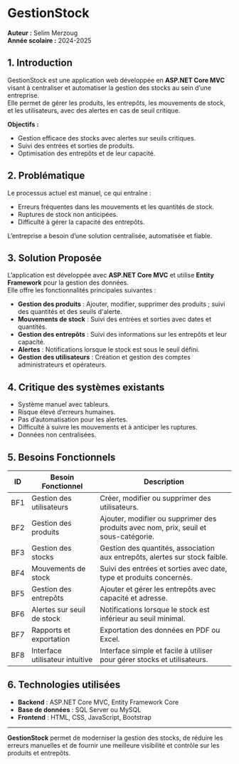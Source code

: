 # GestionStock

**Auteur :** Selim Merzoug  
**Année scolaire :** 2024-2025  

## 1. Introduction

GestionStock est une application web développée en **ASP.NET Core MVC** visant à centraliser et automatiser la gestion des stocks au sein d’une entreprise.  
Elle permet de gérer les produits, les entrepôts, les mouvements de stock, et les utilisateurs, avec des alertes en cas de seuil critique.

**Objectifs :**
- Gestion efficace des stocks avec alertes sur seuils critiques.
- Suivi des entrées et sorties de produits.
- Optimisation des entrepôts et de leur capacité.

## 2. Problématique

Le processus actuel est manuel, ce qui entraîne :
- Erreurs fréquentes dans les mouvements et les quantités de stock.
- Ruptures de stock non anticipées.
- Difficulté à gérer la capacité des entrepôts.

L’entreprise a besoin d’une solution centralisée, automatisée et fiable.

## 3. Solution Proposée

L’application est développée avec **ASP.NET Core MVC** et utilise **Entity Framework** pour la gestion des données.  
Elle offre les fonctionnalités principales suivantes :

- **Gestion des produits** : Ajouter, modifier, supprimer des produits ; suivi des quantités et des seuils d'alerte.  
- **Mouvements de stock** : Suivi des entrées et sorties avec dates et quantités.  
- **Gestion des entrepôts** : Suivi des informations sur les entrepôts et leur capacité.  
- **Alertes** : Notifications lorsque le stock est sous le seuil défini.  
- **Gestion des utilisateurs** : Création et gestion des comptes administrateurs et opérateurs.

## 4. Critique des systèmes existants

- Système manuel avec tableurs.  
- Risque élevé d’erreurs humaines.  
- Pas d’automatisation pour les alertes.  
- Difficulté à suivre les mouvements et à anticiper les ruptures.  
- Données non centralisées.

## 5. Besoins Fonctionnels

| ID   | Besoin Fonctionnel              | Description |
|------|---------------------------------|------------|
| BF1  | Gestion des utilisateurs        | Créer, modifier ou supprimer des utilisateurs. |
| BF2  | Gestion des produits            | Ajouter, modifier ou supprimer des produits avec nom, prix, seuil et sous-catégorie. |
| BF3  | Gestion des stocks              | Gestion des quantités, association aux entrepôts, alertes sur stock faible. |
| BF4  | Mouvements de stock             | Suivi des entrées et sorties avec date, type et produits concernés. |
| BF5  | Gestion des entrepôts           | Ajouter et gérer les entrepôts avec capacité et adresse. |
| BF6  | Alertes sur seuil de stock      | Notifications lorsque le stock est inférieur au seuil minimal. |
| BF7  | Rapports et exportation         | Exportation des données en PDF ou Excel. |
| BF8  | Interface utilisateur intuitive | Interface simple et facile à utiliser pour gérer stocks et utilisateurs. |

## 6. Technologies utilisées

- **Backend** : ASP.NET Core MVC, Entity Framework Core  
- **Base de données** : SQL Server ou MySQL  
- **Frontend** : HTML, CSS, JavaScript, Bootstrap  

---

**GestionStock** permet de moderniser la gestion des stocks, de réduire les erreurs manuelles et de fournir une meilleure visibilité et contrôle sur les produits et entrepôts.
